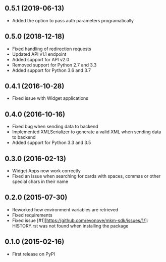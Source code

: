 ## 0.5.1 (2019-06-13)

* Added the option to pass auth parameters programatically

## 0.5.0 (2018-12-18)

* Fixed handling of redirection requests
* Updated API v1.1 endpoint
* Added support for API v2.0
* Removed support for Python 2.7 and 3.3
* Added support for Python 3.6 and 3.7

## 0.4.1 (2016-10-28)

* Fixed issue with Widget applications

## 0.4.0 (2016-10-16)

* Fixed bug when sending data to backend
* Implemented XMLSerializer to generate a valid XML when sending data to backend
* Added support for Python 3.3 and 3.5

## 0.3.0 (2016-02-13)

* Widget Apps now work correctly
* Fixed an issue when searching for cards with spaces, commas or other special chars in their name

## 0.2.0 (2015-07-30)

* Reworked how environment variables are retrieved
* Fixed requirements
* Fixed issue [#1][https://github.com/evonove/mkm-sdk/issues/1/]: HISTORY.rst was not found when installing the package

## 0.1.0 (2015-02-16)

* First release on PyPI